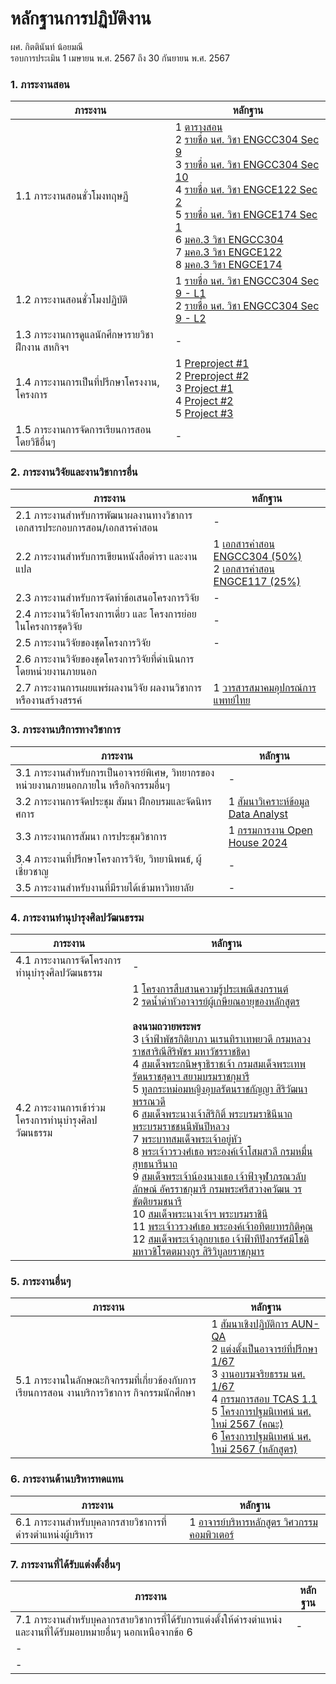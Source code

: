 # หลักฐานการปฏิบัติงาน
ผศ. กิตตินันท์ น้อยมณี <br />
รอบการประเมิน 1 เมษายน พ.ศ. 2567 ถึง 30 กันยายน พ.ศ. 2567

### 1. ภาระงานสอน
ภาระงาน | หลักฐาน
--- | ---
1.1 ภาระงานสอนชั่วโมงทฤษฏี|1 [ตารางสอน](#)<br />2 [รายชื่อ นศ. วิชา ENGCC304 Sec 9](https://drive.google.com/file/d/1M68WFaXAHS7291wcnrTNjBV2AkiIszyx/view?usp=drive_link)<br />3 [รายชื่อ นศ. วิชา ENGCC304 Sec 10](https://drive.google.com/file/d/1LuYjGM_SREasGi_SnWi0QH-I_t3rdREk/view?usp=drive_link)<br />4 [รายชื่อ นศ. วิชา ENGCE122 Sec 2](https://drive.google.com/file/d/1MkS8_cVIvMECzfp17nam60oq2Wo1sPrt/view?usp=drive_link)<br />5 [รายชื่อ นศ. วิชา ENGCE174 Sec 1](https://drive.google.com/file/d/16VYPNpWREvzUMKb-zn6gAoH3vInSesQ4/view?usp=drive_link)<br />6 [มคอ.3 วิชา ENGCC304](https://lms.rmutl.ac.th/tqf/detail/27453953985945704/922e2c99830074acf4a506a82f30031a)<br />7 [มคอ.3 วิชา ENGCE122](https://lms.rmutl.ac.th/tqf/detail/27453953985943334/30406d1bb8e6171a630ed93209adcd4d)<br />8 [มคอ.3 วิชา ENGCE174](https://lms.rmutl.ac.th/tqf/detail/28834716631175224/b4fb449ad94fe41bc91ba7df003847cd)<br />
1.2 ภาระงานสอนชั่วโมงปฏิบัติ|1 [รายชื่อ นศ. วิชา ENGCC304 Sec 9 - L1](https://drive.google.com/file/d/1qmFv1ZXLrvEROy0y0EwuAg6A_4FQJnff/view?usp=drive_link)<br />2 [รายชื่อ นศ. วิชา ENGCC304 Sec 9 - L2](https://drive.google.com/file/d/1O7-_8FUoFhgNE09iax6xDxE1qHwHTxtc/view?usp=drive_link)<br />
1.3 ภาระงานการดูแลนักศึกษารายวิชาฝึกงาน สหกิจฯ|-[](#)<br /> 
1.4 ภาระงานการเป็นที่ปรึกษาโครงงาน, โครงการ|1 [Preproject #1](https://drive.google.com/file/d/1pKv5UNVaCjp35mlBR70qUA2epOKeVXRO/view?usp=drive_link)<br />2 [Preproject #2](https://drive.google.com/file/d/1zmZ81kSbURKNHLtSvR0dgWhyKexy4XLr/view?usp=drive_link)<br />3 [Project #1](https://drive.google.com/file/d/1ze5z-dAPx8sAb0PPB7d1ZzNQMhlStI6z/view?usp=drive_link)<br />4 [Project #2](https://drive.google.com/file/d/1gFypH_xXznkSoUK7AmXZHFTdao3X9dlX/view?usp=drive_link)<br />5 [Project #3](https://drive.google.com/file/d/1MS_VPJSVAUCgfsoozqGeWbz-6GPYUm5e/view?usp=drive_link)<br />
1.5 ภาระงานการจัดการเรียนการสอนโดยวิธีอื่นๆ|-[](#)<br /> 

### 2. ภาระงานวิจัยและงานวิชาการอื่น
ภาระงาน | หลักฐาน
--- | ---
2.1 ภาระงานสำหรับการพัฒนาผลงานทางวิชาการเอกสารประกอบการสอน/เอกสารคำสอน|-[](#)<br /> 
2.2 ภาระงานสำหรับการเขียนหนังสือตำรา และงานแปล|1 [เอกสารคำสอน ENGCC304 (50%)](https://docs.google.com/document/d/1yTnfjpgvAwoARj7H6olfFZLZDPuSj89X/edit?usp=drive_link&ouid=108990596039720851381&rtpof=true&sd=true)<br />2 [เอกสารคำสอน ENGCE117 (25%)](https://docs.google.com/document/d/1vy1t5BU05I8POlnp933H5a_5UUn0L0GO/edit?usp=drive_link&ouid=108990596039720851381&rtpof=true&sd=true)<br />
2.3 ภาระงานสำหรับการจัดทำข้อเสนอโครงการวิจัย|-[](#)<br /> 
2.4 ภาระงานวิจัยโครงการเดี่ยว และ โครงการย่อยในโครงการชุดวิจัย|-[](#)<br /> 
2.5 ภาระงานวิจัยของชุดโครงการวิจัย|-[](#)<br /> 
2.6 ภาระงานวิจัยของชุดโครงการวิจัยที่ดำเนินการโดยหน่วยงานภายนอก|[](#)<br /> 
2.7 ภาระงานการเผยแพร่ผลงานวิจัย ผลงานวิชาการ หรืองานสร้างสรรค์|1 [วารสารสมาคมอุปกรณ์การแพทย์ไทย](https://drive.google.com/file/d/1Cv1XSKMCFjFDdeSSbACUdbouNm2_yPAR/view?usp=drive_link)<br /> 

### 3. ภาระงานบริการทางวิชาการ
ภาระงาน | หลักฐาน
--- | ---
3.1 ภาระงานสำหรับการเป็นอาจารย์พิเศษ, วิทยากรของหน่วยงานภายนอกภายใน หรือกิจกรรมอื่นๆ|-[](#)<br /> 
3.2 ภาระงานการจัดประชุม สัมนา ฝึกอบรมและจัดนิทรศการ|1 [สัมนาวิเคราะห์ข้อมูล Data Analyst](https://e-profile.rmutl.ac.th/activity/15f8d840-2bf7-11ef-b4e9-506b8da904ed)<br /> 
3.3 ภาระงานการสัมนา การประชุมวิชาการ|1 [กรรมการงาน Open House 2024](https://e-profile.rmutl.ac.th/activity/04b29b86-7cc0-11ef-afd9-506b8da904ed)<br /> 
3.4 ภาระงานที่ปรึกษาโครงการวิจัย, วิทยานิพนธ์, ผู้เชี่ยวชาญ|-[](#)<br /> 
3.5 ภาระงานสำหรับงานที่มีรายได้เข้ามหาวิทยาลัย|-[](#)<br /> 

### 4. ภาระงานทำนุบำรุงศิลปวัฒนธรรม
ภาระงาน | หลักฐาน
--- | ---
4.1 ภาระงานการจัดโครงการทำนุบำรุงศิลปวัฒนธรรม|-[](#)<br /> 
4.2 ภาระงานการเข้าร่วมโครงการทำนุบำรุงศิลปวัฒนธรรม|1 [โครงการสืบสานความรู้ประเพณีสงกรานต์](https://e-profile.rmutl.ac.th/activity/e8324434-0524-11ef-b4e9-506b8da904ed)<br />2 [รดน้ำดำหัวอาจารย์ผู้เกษียณอายุของหลักสูตร](https://e-profile.rmutl.ac.th/activity/035fe916-fa37-11ee-b4e9-506b8da904ed)<br /><br /><b>ลงนามถวายพระพร</b><br />3 [เจ้าฟ้าพัชรกิติยาภา นเรนทิราเทพยวดี กรมหลวงราชสาริณีสิริพัชร มหาวัชรราชธิดา](https://e-profile.rmutl.ac.th/activity/519a9c19-f105-11ee-b4e9-506b8da904ed)<br />4 [สมเด็จพระกนิษฐาธิราชเจ้า กรมสมเด็จพระเทพรัตนราชสุดาฯ สยามบรมราชกุมารี](https://e-profile.rmutl.ac.th/activity/dd644dbc-f104-11ee-b4e9-506b8da904ed)<br />5 [ทูลกระหม่อมหญิงอุบลรัตนราชกัญญา สิริวัฒนาพรรณวดี](https://e-profile.rmutl.ac.th/activity/c44e0bb9-f319-11ee-b4e9-506b8da904ed)<br />6 [สมเด็จพระนางเจ้าสิริกิติ์ พระบรมราชินีนาถ พระบรมราชชนนีพันปีหลวง](https://e-profile.rmutl.ac.th/activity/8d065e99-57e5-11ef-afd9-506b8da904ed)<br />7 [พระบาทสมเด็จพระเจ้าอยู่หัว](https://e-profile.rmutl.ac.th/activity/435d91c5-4af6-11ef-afd9-506b8da904ed)<br />8 [พระเจ้าวรวงศ์เธอ พระองค์เจ้าโสมสวลี กรมหมื่นสุทธนารีนาถ](https://e-profile.rmutl.ac.th/activity/30a4df32-3f97-11ef-afd9-506b8da904ed)<br />9 [สมเด็จพระเจ้าน้องนางเธอ เจ้าฟ้าจุฬาภรณวลับลักษณ์ อัครราชกุมารี กรมพระศรีสวางควัฒน วรขัตติยรมชนารี](https://e-profile.rmutl.ac.th/activity/e4e1a7fc-38fb-11ef-afd9-506b8da904ed)<br />10 [สมเด็จพระนางเจ้าฯ พระบรมราชินี](https://e-profile.rmutl.ac.th/activity/45915320-20f9-11ef-b4e9-506b8da904ed)<br />11 [พระเจ้าวรวงศ์เธอ พระองค์เจ้าอทิตยาทรกิติคุณ](https://e-profile.rmutl.ac.th/activity/59b2a8f9-0ab9-11ef-b4e9-506b8da904ed)<br />12 [สมเด็จพระเจ้าลูกยาเธอ เจ้าฟ้าทีปังกรรัศมีโชติ มหาวชิโรตตมางกูร สิริวิบูลยราชกุมาร](https://e-profile.rmutl.ac.th/activity/319e5c32-0521-11ef-b4e9-506b8da904ed)<br />

### 5. ภาระงานอื่นๆ
ภาระงาน | หลักฐาน
--- | ---
5.1 ภาระงานในลักษณะกิจกรรมที่เกี่ยวข้องกับการเรียนการสอน งานบริการวิชาการ กิจกรรมนักศึกษา|1 [สัมนาเชิงปฏิบัติการ AUN-QA](https://e-profile.rmutl.ac.th/activity/9f4c5c6d-0523-11ef-b4e9-506b8da904ed)<br />2 [แต่งตั้งเป็นอาจารย์ที่ปรึกษา 1/67](https://e-profile.rmutl.ac.th/activity/1c5aedf0-052a-11ef-b4e9-506b8da904ed)<br />3 [งานอบรมจริยธรรม นศ. 1/67](https://e-profile.rmutl.ac.th/activity/857604d1-3900-11ef-afd9-506b8da904ed)<br />4 [กรรมการสอบ TCAS 1.1](https://e-profile.rmutl.ac.th/activity/944efd5e-7cbf-11ef-afd9-506b8da904ed)<br />5 [โครงการปฐมนิเทศน์ นศ. ใหม่ 2567 (คณะ)](https://e-profile.rmutl.ac.th/activity/0a605dce-38fe-11ef-afd9-506b8da904ed)<br />6 [โครงการปฐมนิเทศน์ นศ. ใหม่ 2567 (หลักสูตร)](https://e-profile.rmutl.ac.th/activity/b2e663f6-3900-11ef-afd9-506b8da904ed)<br />

### 6. ภาระงานด้านบริหารทดแทน
ภาระงาน | หลักฐาน
--- | ---
6.1 ภาระงานสำหรับบุคลากรสายวิชาการที่ดำรงตำแหน่งผู้บริหาร|1 [อาจารย์บริหารหลักสูตร วิศวกรรมคอมพิวเตอร์](#)<br /> 

### 7. ภาระงานที่ได้รับแต่งตั้งอื่นๆ
ภาระงาน | หลักฐาน
--- | ---
7.1 ภาระงานสำหรับบุคลากรสายวิชาการที่ได้รับการแต่งตั้งให้ดำรงตำแหน่งและงานที่ได้รับมอบหมายอื่นๆ นอกเหนือจากข้อ 6|-[](#)<br /> 
-|[](#)<br /> 
-|[](#)<br /> 
